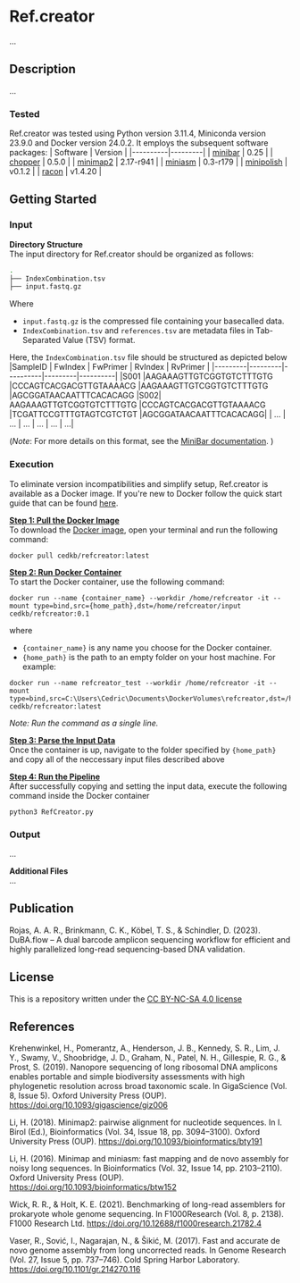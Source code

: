 # Ref.creator
...


## Description
...

### Tested
Ref.creator was tested using Python version 3.11.4, Miniconda version 23.9.0 and Docker version 24.0.2.  It employs the subsequent software packages:
| Software | Version |
|----------|---------|
| [minibar](https://github.com/calacademy-research/minibar) | 0.25 |
| [chopper](https://github.com/wdecoster/chopper)  | 0.5.0 | 
| [minimap2](https://github.com/lh3/minimap2) | 2.17-r941 |
| [miniasm](https://github.com/lh3/miniasm) | 0.3-r179 |
| [minipolish](https://github.com/rrwick/Minipolish) | v0.1.2 |
| [racon](https://github.com/isovic/racon) | v1.4.20 |

## Getting Started
### Input
**Directory Structure**    
The input directory for Ref.creator should be organized as follows:
``` bash
.
├── IndexCombination.tsv
├── input.fastq.gz
```

Where
- `input.fastq.gz` is the compressed file containing your basecalled data.
- `IndexCombination.tsv` and `references.tsv` are metadata files in Tab-Separated Value (TSV) format.
  

Here, the `IndexCombination.tsv` file should be structured as depicted below
|SampleID |	FwIndex | FwPrimer | RvIndex | RvPrimer |
|---------|---------|----------|---------|----------|
|S001	|AAGAAAGTTGTCGGTGTCTTTGTG	|CCCAGTCACGACGTTGTAAAACG	|AAGAAAGTTGTCGGTGTCTTTGTG	|AGCGGATAACAATTTCACACAGG
|S002|	AAGAAAGTTGTCGGTGTCTTTGTG	|CCCAGTCACGACGTTGTAAAACG	|TCGATTCCGTTTGTAGTCGTCTGT	|AGCGGATAACAATTTCACACAGG|
| ... | ... | ... | ... | ... | ...|  

(*Note*: For more details on this format, see the [MiniBar documentation](https://github.com/calacademy-research/minibar). )


### Execution
To eliminate version incompatibilities and simplify setup, Ref.creator is available as a Docker image. If you're new to Docker follow the quick start guide that can be found [here](https://docs.docker.com/desktop/get-started/).

<ins>**Step 1: Pull the Docker Image**</ins>   
To download the [Docker image](https://hub.docker.com/r/cedkb/refcreator), open your terminal and run the following command:
```
docker pull cedkb/refcreator:latest
```

<ins>**Step 2: Run Docker Container**</ins>    
To start the Docker container, use the following command:
```
docker run --name {container_name} --workdir /home/refcreator -it --mount type=bind,src={home_path},dst=/home/refcreator/input cedkb/refcreator:0.1
```
where
- `{container_name}` is any name you choose for the Docker container.
- `{home_path}` is the path to an empty folder on your host machine.
For example:
``` 
docker run --name refcreator_test --workdir /home/refcreator -it --mount type=bind,src=C:\Users\Cedric\Documents\DockerVolumes\refcreator,dst=/home/refcreator/input cedkb/refcreator:latest
```
*Note: Run the command as a single line.*

<ins>**Step 3: Parse the Input Data**</ins>    
Once the container is up, navigate to the folder specified by `{home_path}` and copy all of the neccessary input files described above

<ins>**Step 4: Run the Pipeline**</ins>    
After successfully copying and setting the input data, execute the following command inside the Docker container
```
python3 RefCreator.py
```

### Output
...
  
**Additional Files**  
...

## Publication
Rojas, A. A. R., Brinkmann, C. K., Köbel, T. S., & Schindler, D. (2023). DuBA.flow – A dual barcode amplicon sequencing workflow for efficient and highly parallelized long-read sequencing-based DNA validation.

## License
This is a repository written under the [CC BY-NC-SA 4.0 license](https://creativecommons.org/licenses/by-nc-sa/4.0/)

## References
Krehenwinkel, H., Pomerantz, A., Henderson, J. B., Kennedy, S. R., Lim, J. Y., Swamy, V., Shoobridge, J. D., Graham, N., Patel, N. H., Gillespie, R. G., & Prost, S. (2019). Nanopore sequencing of long ribosomal DNA amplicons enables portable and simple biodiversity assessments with high phylogenetic resolution across broad taxonomic scale. In GigaScience (Vol. 8, Issue 5). Oxford University Press (OUP). https://doi.org/10.1093/gigascience/giz006

Li, H. (2018). Minimap2: pairwise alignment for nucleotide sequences. In I. Birol (Ed.), Bioinformatics (Vol. 34, Issue 18, pp. 3094–3100). Oxford University Press (OUP). https://doi.org/10.1093/bioinformatics/bty191

Li, H. (2016). Minimap and miniasm: fast mapping and de novo assembly for noisy long sequences. In Bioinformatics (Vol. 32, Issue 14, pp. 2103–2110). Oxford University Press (OUP). https://doi.org/10.1093/bioinformatics/btw152

Wick, R. R., & Holt, K. E. (2021). Benchmarking of long-read assemblers for prokaryote whole genome sequencing. In F1000Research (Vol. 8, p. 2138). F1000 Research Ltd. https://doi.org/10.12688/f1000research.21782.4

Vaser, R., Sović, I., Nagarajan, N., & Šikić, M. (2017). Fast and accurate de novo genome assembly from long uncorrected reads. In Genome Research (Vol. 27, Issue 5, pp. 737–746). Cold Spring Harbor Laboratory. https://doi.org/10.1101/gr.214270.116
